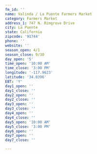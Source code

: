 ```yaml
---
fm_id: ''
name: Valinda / La Puente Farmers Market
category: Farmers Market
address_1: 747 N. Rimgrove Drive
city: La Puente
state: California
zipcode: '91744'
phone: ''
website: ''
season_open: 4/1
season_close: 9/30
day_open: '5'
time_open: '10:00 AM'
time_close: '3:00 PM'
longitude: '-117.9623'
latitude: '34.0396'
EBT: 'Y'
day1_open: ''
day1_close: ''
day2_open: ''
day2_close: ''
day3_open: ''
day3_close: ''
day4_open: ''
day4_close: ''
day5_open: '10:00 AM'
day5_close: '3:00 PM'
day6_open: ''
day7_open: ''
day7_close: ''

---
```

